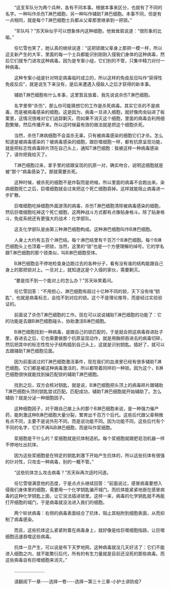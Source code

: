 <div class="read-content j_readContent" id="">
                <p>　　“这支军队分为两个兵种，各有不同本事。根据本事来区分，也就有了不同的名字。一种叫作杀伤T淋巴细胞，另一种叫作辅助T淋巴细胞。本事不同，但是有一点相同，就是每个T淋巴细胞士兵都从父辈那里继承到一把锁。”<p>　　“军队吗？”苏天纵似乎可以想象体内这种细胞，他耸耸肩说道：“很形象的比喻。”<p>　　任忆雪也笑了，她认真的继续说道：“这把锁跟父辈身上那把一模一样，所以这支新产生的大军，里面的每一个士兵都能识别刚刚入侵我们身体的这种病毒，然后它们就专门进攻这种病毒。因为是专案小组，它们别的不管，只集中精力对付一种病毒。<p>　　这种专案小组是针对特定病毒临时成立的，所以这样的免疫反应叫作“获得性免疫反应”，就是说生下来没有，是后来遭遇入侵敌人之后才获得的新本事。<p>　　辅助T淋巴细胞有什么本事，这里暂且放着，我先说说杀伤T淋巴细胞。<p>　　名字里带“杀伤”，那么你可能猜想它的工作是杀死病毒。其实它杀的不是病毒，而是被病毒感染的细胞。这是因为，病毒一旦进入细胞，就好像肉虫钻进了板栗里，这情况很难对它们追踪剿灭。而如果不消灭这个细胞，里面的病毒会利用细胞繁殖，然后传播开来。所以这时候最有效的做法就是把这个细胞杀死。<p>　　当然，杀伤T淋病细胞不会滥杀无辜。只有被病毒感染的细胞它们才杀。怎么知道是被病毒感染的？被病毒感染的细胞，跟巨噬细胞一样，都有抗原呈现功能，就是把标志性病毒碎片顶在自己头上，通知T淋巴细胞：我被这样一种病毒感染了，请你把我给灭了。<p>　　T淋巴细胞过来，拿手里的锁跟呈现的抗原一对，确实吻合，说明这细胞就是被“那个”病毒感染了。那就需要杀死。<p>　　这种时候，被杀死的细胞不是炸裂而是坍缩，所以里面的病毒不会跑出来。染病细胞死亡之后，巨噬细胞就会过来把这个死亡细胞吞掉。这样就能阻止病毒进一步扩散。<p>　　巨噬细胞吃掉细胞外面游荡的病毒，杀伤T淋巴细胞清除被病毒感染的细胞，然后巨噬细胞吃掉这个死亡细胞，这两种战斗方式都有点像贴身格斗。除了贴身格斗，免疫系统还有更强大的战术：化学部队。<p>　　这支化学部队是由第三种淋巴细胞构成。这种淋巴细胞叫作B淋巴细胞。<p>　　人身上大约有五百个淋巴结。每个淋巴结里有千百万个B淋巴细胞。每个B淋巴细胞头上也顶着一把锁，当然，这里的“锁”也是一个方便理解的绰号。它的学名跟T淋巴细胞的那个锁类似，叫B淋巴细胞受体。<p>　　B淋巴细胞会不停地检查身边跑过去的各种分子，看有没有谁的结构能跟自己身上的那把锁对上。一旦对上，就知道这是个入侵的家伙，需要剿灭。<p>　　“要是找不到一个能对上的怎么办？”苏天纵笑着问。<p>　　任忆雪回答：“不用担心，淋巴细胞有超过十亿种不同的锁，天下没有啥“钥匙”，也就是病毒标志，会找不到对应的锁。这个不是理论推导，而是经过实验验证的。<p>　　前面说了杀伤T淋巴细胞的工作。现在可以说说辅助T淋巴细胞的功能了：它的功能是去跟B淋巴细胞碰头，协助激活B淋巴细胞。<p>　　B淋巴细胞找到一种病毒，是跟自己的锁匹配的，于是就会把这病毒吞进肚子里，吞进去之后，它也需要做那个抗原呈现动作，就是用酶把吞进去的病毒切碎，然后把其中的标志性性分子结构插到自己头上，这就是识别钥匙。插好了，就可以去跟辅助T淋巴细胞见面。<p>　　因为前面说过的T淋巴细胞激活事件，现在我们的血液里已经有很多辅助T淋巴细胞。它们都是被这种病毒激活的，所以都带着同样的一种锁。因为这个，B淋巴细胞很快就能找到操匹配锁的辅助T淋巴细胞。<p>　　找到之后，双方会核对钥匙，就是说，B淋巴细胞把头顶上的病毒碎片跟辅助T淋巴细胞头顶的钥匙尝试匹配。匹配成功，辅助T淋巴细胞就开始辅助了。怎么辅助？就是分泌一种细胞因子。<p>　　这种细胞因子，对于跟自己接上头的那个B淋巴细胞来说，是一种强力催产药，能刺激这种B淋巴细胞大量分裂，繁育出千百万个后代。这些后代跟父辈稍微有点不同，主要不是说外形不同，而是说功能不同。因为功能不同，这些后代有个不同的名字，它们不再叫B淋巴细胞，而是叫作浆细胞。<p>　　浆细胞是干什么的？浆细胞就是抗体制造机。每个浆细胞就跟肥皂泡机器一样不停地吐出抗体。<p>　　因为这些浆细胞是在特定的钥匙刺激下开始产生抗体的，所以这些抗体有很强的针对性，只攻击一种病毒，别的一概不管。”<p>　　“这些抗体怎么攻击病毒？”苏天纵再次适时问道。<p>　　任忆雪很满意他的态度，于是点点头继续回答：“前面说过，感冒病毒要想入侵我们身体里的细胞，需要用一个化学钥匙骗开城门。而抗体能紧紧地嵌在感冒病毒的这种化学钥匙上面，让它没法插进锁里。这样一来，病毒的化学钥匙就不再能打开细胞的城门，于是病毒就没法进入我们的细胞。<p>　　两个轮状病毒：右侧的病毒表面结合了抗体，阻止其粘附到细胞表面，从而抑制了病毒感染。<p>　　而且，这些抗体这么紧紧附着在病毒身上，就好像是给巨噬细胞指路，让巨噬细胞迅速吞噬这些病毒。<p>　　抗体一旦产生，可以说是布下天罗地网，这种病毒就没几天好活了：它们不能进入细胞之内，就不能繁衍后代，所有的有生力量就是目前还没死的那些病毒。而这些病毒自有巨噬细胞来消灭。”<p>　　……………………<p>　　请翻阅下一章----选择一卷----选择一第三十三章-小护士讲防疫7<p> 
            </div>